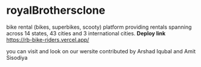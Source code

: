 # royalBrothersclone
bike rental (bikes, superbikes, scooty) platform providing rentals spanning across 14 states, 43 cities and 3 international cities.
  **Deploy link**   
            https://rb-bike-riders.vercel.app/

you can visit and look on our wersite contributed by Arshad Iqubal and Amit Sisodiya
